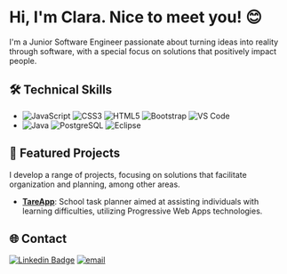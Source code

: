 # Hi, I'm Clara. Nice to meet you! 😊

I'm a Junior Software Engineer passionate about turning ideas into reality through software, with a special focus on solutions that positively impact people.

## 🛠️ Technical Skills

* ![JavaScript](https://img.shields.io/badge/javascript-%23323330.svg?style=for-the-badge&logo=javascript&logoColor=%23F7DF1E) ![CSS3](https://img.shields.io/badge/css3-%231572B6.svg?style=for-the-badge&logo=css3&logoColor=white) ![HTML5](https://img.shields.io/badge/html5-%23E34F26.svg?style=for-the-badge&logo=html5&logoColor=white) ![Bootstrap](https://img.shields.io/badge/Bootstrap-563D7C?style=for-the-badge&logo=bootstrap&logoColor=white) ![VS Code](https://img.shields.io/badge/VSCode-0078D4?style=for-the-badge&logo=visual%20studio%20code&logoColor=white)
* ![Java](https://img.shields.io/badge/java-%23ED8B00.svg?style=for-the-badge&logo=openjdk&logoColor=white) ![PostgreSQL](https://img.shields.io/badge/PostgreSQL-316192?style=for-the-badge&logo=postgresql&logoColor=white) ![Eclipse](https://img.shields.io/badge/Eclipse-2C2255?style=for-the-badge&logo=eclipse&logoColor=white)

## 🌱 Featured Projects

I develop a range of projects, focusing on solutions that facilitate organization and planning, among other areas.

* [**TareApp**](https://github.com/LucasBravo01/TareApp-TFG): School task planner aimed at assisting individuals with learning difficulties, utilizing Progressive Web Apps technologies.

## 🌐 Contact
[![Linkedin Badge](https://img.shields.io/badge/LinkedIn-0077B5?style=for-the-badge&logo=linkedin&logoColor=white)](https://www.linkedin.com/in/clararodriguezprieto/) [![email](https://img.shields.io/badge/Gmail-D14836?style=for-the-badge&logo=gmail&logoColor=white)](mailto:clararp2001@gmail.com) 
